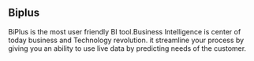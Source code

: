 ## Biplus
BiPlus is the most user friendly BI tool.Business Intelligence is center of today business and Technology revolution. it streamline your process by giving you an ability to use live data by predicting needs of the customer.


<!--stackedit_data:
eyJoaXN0b3J5IjpbNDA2MTExNjE4XX0=
-->